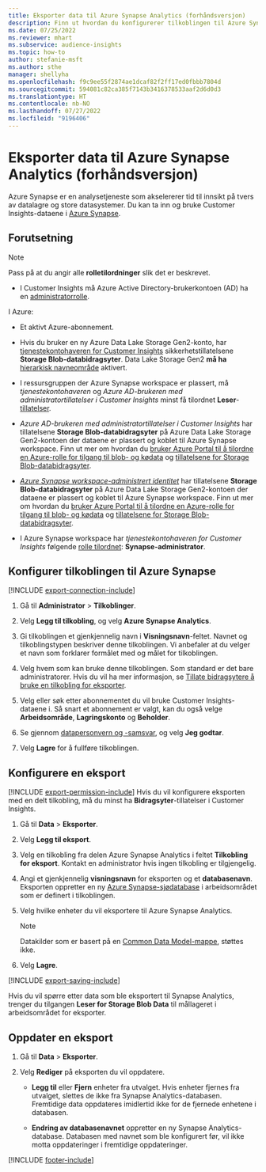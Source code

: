 ```yaml
---
title: Eksporter data til Azure Synapse Analytics (forhåndsversjon)
description: Finn ut hvordan du konfigurerer tilkoblingen til Azure Synapse Analytics.
ms.date: 07/25/2022
ms.reviewer: mhart
ms.subservice: audience-insights
ms.topic: how-to
author: stefanie-msft
ms.author: sthe
manager: shellyha
ms.openlocfilehash: f9c9ee55f2874ae1dcaf82f2ff17ed0fbbb7804d
ms.sourcegitcommit: 594081c82ca385f7143b3416378533aaf2d6d0d3
ms.translationtype: HT
ms.contentlocale: nb-NO
ms.lasthandoff: 07/27/2022
ms.locfileid: "9196406"
---
```

# <a name="export-data-to-azure-synapse-analytics-preview"></a>Eksporter data til Azure Synapse Analytics (forhåndsversjon)

Azure Synapse er en analysetjeneste som akselererer tid til innsikt på tvers av datalagre og store datasystemer. Du kan ta inn og bruke Customer Insights-dataene i [Azure Synapse](/azure/synapse-analytics/overview-what-is).

## <a name="prerequisites"></a>Forutsetning

> [!NOTE]
> Pass på at du angir alle **rolletilordninger** slik det er beskrevet.

- I Customer Insights må Azure Active Directory-brukerkontoen (AD) ha en [administratorrolle](permissions.md#assign-roles-and-permissions).

I Azure:

- Et aktivt Azure-abonnement.

- Hvis du bruker en ny Azure Data Lake Storage Gen2-konto, har [tjenestekontohaveren for Customer Insights](connect-service-principal.md) sikkerhetstillatelsene **Storage Blob-databidragsyter**. Data Lake Storage Gen2 **må ha** [hierarkisk navneområde](/azure/storage/blobs/data-lake-storage-namespace) aktivert.

- I ressursgruppen der Azure Synapse workspace er plassert, må *tjenestekontohaveren* og *Azure AD-brukeren med administratortillatelser i Customer Insights* minst få tilordnet **Leser**-[tillatelser](/azure/role-based-access-control/role-assignments-portal).

- *Azure AD-brukeren med administratortillatelser i Customer Insights* har tillatelsene **Storage Blob-databidragsyter** på  Azure Data Lake Storage Gen2-kontoen der dataene er plassert og koblet til Azure Synapse workspace. Finn ut mer om hvordan du [bruker Azure Portal til å tilordne en Azure-rolle for tilgang til blob- og kødata](/azure/storage/common/storage-auth-aad-rbac-portal) og [tillatelsene for Storage Blob-databidragsyter](/azure/role-based-access-control/built-in-roles#storage-blob-data-contributor).

- *[Azure Synapse workspace-administrert identitet](/azure/synapse-analytics/security/synapse-workspace-managed-identity)* har tillatelsene **Storage Blob-databidragsyter** på Azure Data Lake Storage Gen2-kontoen der dataene er plassert og koblet til Azure Synapse workspace. Finn ut mer om hvordan du [bruker Azure Portal til å tilordne en Azure-rolle for tilgang til blob- og kødata](/azure/storage/common/storage-auth-aad-rbac-portal) og [tillatelsene for Storage Blob-databidragsyter](/azure/role-based-access-control/built-in-roles#storage-blob-data-contributor).

- I Azure Synapse workspace har *tjenestekontohaveren for Customer Insights* følgende [rolle tilordnet](/azure/synapse-analytics/security/how-to-set-up-access-control): **Synapse-administrator**.

## <a name="set-up-connection-to-azure-synapse"></a>Konfigurer tilkoblingen til Azure Synapse

[!INCLUDE [export-connection-include](includes/export-connection-admn.md)]

1. Gå til **Administrator** > **Tilkoblinger**.

1. Velg **Legg til tilkobling**, og velg **Azure Synapse Analytics**.

1. Gi tilkoblingen et gjenkjennelig navn i **Visningsnavn**-feltet. Navnet og tilkoblingstypen beskriver denne tilkoblingen. Vi anbefaler at du velger et navn som forklarer formålet med og målet for tilkoblingen.

1. Velg hvem som kan bruke denne tilkoblingen. Som standard er det bare administratorer. Hvis du vil ha mer informasjon, se [Tillate bidragsytere å bruke en tilkobling for eksporter](connections.md#allow-contributors-to-use-a-connection-for-exports).

1. Velg eller søk etter abonnementet du vil bruke Customer Insights-dataene i. Så snart et abonnement er valgt, kan du også velge **Arbeidsområde**, **Lagringskonto** og **Beholder**.

1. Se gjennom [datapersonvern og -samsvar](connections.md#data-privacy-and-compliance), og velg **Jeg godtar**.

1. Velg **Lagre** for å fullføre tilkoblingen.

## <a name="configure-an-export"></a>Konfigurere en eksport

[!INCLUDE [export-permission-include](includes/export-permission.md)] Hvis du vil konfigurere eksporten med en delt tilkobling, må du minst ha **Bidragsyter**-tillatelser i Customer Insights.

1. Gå til **Data** > **Eksporter**.

1. Velg **Legg til eksport**.

1. Velg en tilkobling fra delen Azure Synapse Analytics i feltet **Tilkobling for eksport**. Kontakt en administrator hvis ingen tilkobling er tilgjengelig.

1. Angi et gjenkjennelig **visningsnavn** for eksporten og et **databasenavn**. Eksporten oppretter en ny [Azure Synapse-sjødatabase](/azure/synapse-analytics/database-designer/concepts-lake-database) i arbeidsområdet som er definert i tilkoblingen.

1. Velg hvilke enheter du vil eksportere til Azure Synapse Analytics.
   > [!NOTE]
   > Datakilder som er basert på en [Common Data Model-mappe](connect-common-data-model.md), støttes ikke.

1. Velg **Lagre**.

[!INCLUDE [export-saving-include](includes/export-saving.md)]

Hvis du vil spørre etter data som ble eksportert til Synapse Analytics, trenger du tilgangen **Leser for Storage Blob Data** til mållageret i arbeidsområdet for eksporter.

## <a name="update-an-export"></a>Oppdater en eksport

1. Gå til **Data** > **Eksporter**.

1. Velg **Rediger** på eksporten du vil oppdatere.

   - **Legg til** eller **Fjern** enheter fra utvalget. Hvis enheter fjernes fra utvalget, slettes de ikke fra Synapse Analytics-databasen. Fremtidige data oppdateres imidlertid ikke for de fjernede enhetene i databasen.

   - **Endring av databasenavnet** oppretter en ny Synapse Analytics-database. Databasen med navnet som ble konfigurert før, vil ikke motta oppdateringer i fremtidige oppdateringer.

[!INCLUDE [footer-include](includes/footer-banner.md)]
